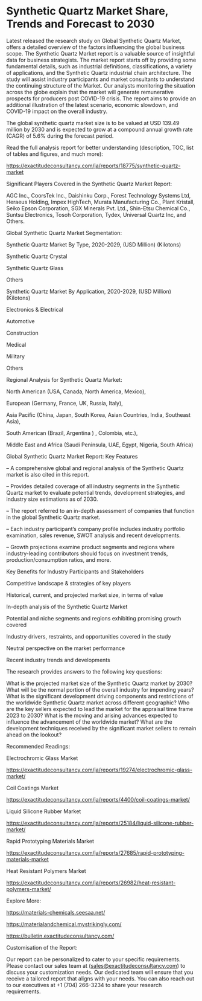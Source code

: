 # Synthetic Quartz Market Share, Trends and Forecast to 2030

Latest released the research study on Global Synthetic Quartz Market, offers a detailed overview of the factors influencing the global business scope. The Synthetic Quartz Market report is a valuable source of insightful data for business strategists. The market report starts off by providing some fundamental details, such as industrial definitions, classifications, a variety of applications, and the Synthetic Quartz industrial chain architecture. The study will assist industry participants and market consultants to understand the continuing structure of the Market. Our analysts monitoring the situation across the globe explain that the market will generate remunerative prospects for producers post COVID-19 crisis. The report aims to provide an additional illustration of the latest scenario, economic slowdown, and COVID-19 impact on the overall industry.

The global synthetic quartz market size is to be valued at USD 139.49 million by 2030 and is expected to grow at a compound annual growth rate (CAGR) of 5.6% during the forecast period.

Read the full analysis report for better understanding (description, TOC, list of tables and figures, and much more):

https://exactitudeconsultancy.com/ja/reports/18775/synthetic-quartz-market

Significant Players Covered in the Synthetic Quartz Market Report:

AGC Inc., CoorsTek Inc., Daishinku Corp., Forest Technology Systems Ltd, Heraeus Holding, Impex HighTech, Murata Manufacturing Co., Plant Kristall, Seiko Epson Corporation, SGX Minerals Pvt. Ltd., Shin-Etsu Chemical Co., Suntsu Electronics, Tosoh Corporation, Tydex, Universal Quartz Inc, and Others.

Global Synthetic Quartz Market Segmentation:

Synthetic Quartz Market By Type, 2020-2029, (USD Million) (Kilotons)

Synthetic Quartz Crystal

Synthetic Quartz Glass

Others

Synthetic Quartz Market By Application, 2020-2029, (USD Million) (Kilotons)

Electronics & Electrical

Automotive

Construction

Medical

Military

Others

Regional Analysis for Synthetic Quartz Market:

North American (USA, Canada, North America, Mexico),

European (Germany, France, UK, Russia, Italy),

Asia Pacific (China, Japan, South Korea, Asian Countries, India, Southeast Asia),

South American (Brazil, Argentina ) , Colombia, etc.),

Middle East and Africa (Saudi Peninsula, UAE, Egypt, Nigeria, South Africa)

Global Synthetic Quartz Market Report: Key Features

– A comprehensive global and regional analysis of the Synthetic Quartz market is also cited in this report.

– Provides detailed coverage of all industry segments in the Synthetic Quartz market to evaluate potential trends, development strategies, and industry size estimations as of 2030.

– The report referred to an in-depth assessment of companies that function in the global Synthetic Quartz market.

– Each industry participant’s company profile includes industry portfolio examination, sales revenue, SWOT analysis and recent developments.

– Growth projections examine product segments and regions where industry-leading contributors should focus on investment trends, production/consumption ratios, and more.

Key Benefits for Industry Participants and Stakeholders

Competitive landscape & strategies of key players

Historical, current, and projected market size, in terms of value

In-depth analysis of the Synthetic Quartz Market

Potential and niche segments and regions exhibiting promising growth covered

Industry drivers, restraints, and opportunities covered in the study

Neutral perspective on the market performance

Recent industry trends and developments

The research provides answers to the following key questions:

What is the projected market size of the Synthetic Quartz market by 2030?
What will be the normal portion of the overall industry for impending years?
What is the significant development driving components and restrictions of the worldwide Synthetic Quartz market across different geographic?
Who are the key sellers expected to lead the market for the appraisal time frame 2023 to 2030?
What is the moving and arising advances expected to influence the advancement of the worldwide market?
What are the development techniques received by the significant market sellers to remain ahead on the lookout?

Recommended Readings:

Electrochromic Glass Market

https://exactitudeconsultancy.com/ja/reports/19274/electrochromic-glass-market/

Coil Coatings Market

https://exactitudeconsultancy.com/ja/reports/4400/coil-coatings-market/

Liquid Silicone Rubber Market

https://exactitudeconsultancy.com/ja/reports/25184/liquid-silicone-rubber-market/

Rapid Prototyping Materials Market

https://exactitudeconsultancy.com/ja/reports/27685/rapid-prototyping-materials-market

Heat Resistant Polymers Market

https://exactitudeconsultancy.com/ja/reports/26982/heat-resistant-polymers-market/

Explore More:

https://materials-chemicals.seesaa.net/

https://materialandchemical.mystrikingly.com/

https://bulletin.exactitudeconsultancy.com/

Customisation of the Report:

Our report can be personalized to cater to your specific requirements. Please contact our sales team at (sales@exactitudeconsultancy.com) to discuss your customization needs. Our dedicated team will ensure that you receive a tailored report that aligns with your needs. You can also reach out to our executives at +1 (704) 266-3234 to share your research requirements.

